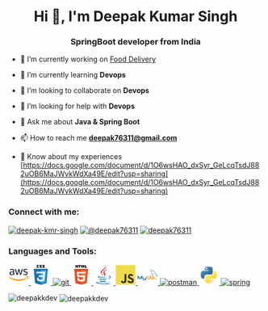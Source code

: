 <h1 align="center">Hi 👋, I'm Deepak Kumar Singh</h1>
<h3 align="center">SpringBoot developer from India</h3>

- 🔭 I’m currently working on [Food Delivery](https://github.com/DeepakKDEV/FoodDelivery)

- 🌱 I’m currently learning **Devops**

- 👯 I’m looking to collaborate on **Devops**

- 🤝 I’m looking for help with **Devops**

- 💬 Ask me about **Java & Spring Boot**

- 📫 How to reach me **deepak76311@gmail.com**

- 📄 Know about my experiences [https://docs.google.com/document/d/1O6wsHAO_dxSyr_GeLcqTsdJ882uOB6MaJWvkWdXa49E/edit?usp=sharing](https://docs.google.com/document/d/1O6wsHAO_dxSyr_GeLcqTsdJ882uOB6MaJWvkWdXa49E/edit?usp=sharing)

<h3 align="left">Connect with me:</h3>
<p align="left">
<a href="https://linkedin.com/in/deepak-kmr-singh" target="blank"><img align="center" src="https://raw.githubusercontent.com/rahuldkjain/github-profile-readme-generator/master/src/images/icons/Social/linked-in-alt.svg" alt="deepak-kmr-singh" height="30" width="40" /></a>
<a href="https://www.hackerrank.com/@deepak76311" target="blank"><img align="center" src="https://raw.githubusercontent.com/rahuldkjain/github-profile-readme-generator/master/src/images/icons/Social/hackerrank.svg" alt="@deepak76311" height="30" width="40" /></a>
<a href="https://www.leetcode.com/deepak76311" target="blank"><img align="center" src="https://raw.githubusercontent.com/rahuldkjain/github-profile-readme-generator/master/src/images/icons/Social/leet-code.svg" alt="deepak76311" height="30" width="40" /></a>
</p>

<h3 align="left">Languages and Tools:</h3>
<p align="left"> <a href="https://aws.amazon.com" target="_blank" rel="noreferrer"> <img src="https://raw.githubusercontent.com/devicons/devicon/master/icons/amazonwebservices/amazonwebservices-original-wordmark.svg" alt="aws" width="40" height="40"/> </a> <a href="https://www.w3schools.com/css/" target="_blank" rel="noreferrer"> <img src="https://raw.githubusercontent.com/devicons/devicon/master/icons/css3/css3-original-wordmark.svg" alt="css3" width="40" height="40"/> </a> <a href="https://git-scm.com/" target="_blank" rel="noreferrer"> <img src="https://www.vectorlogo.zone/logos/git-scm/git-scm-icon.svg" alt="git" width="40" height="40"/> </a> <a href="https://www.w3.org/html/" target="_blank" rel="noreferrer"> <img src="https://raw.githubusercontent.com/devicons/devicon/master/icons/html5/html5-original-wordmark.svg" alt="html5" width="40" height="40"/> </a> <a href="https://www.java.com" target="_blank" rel="noreferrer"> <img src="https://raw.githubusercontent.com/devicons/devicon/master/icons/java/java-original.svg" alt="java" width="40" height="40"/> </a> <a href="https://developer.mozilla.org/en-US/docs/Web/JavaScript" target="_blank" rel="noreferrer"> <img src="https://raw.githubusercontent.com/devicons/devicon/master/icons/javascript/javascript-original.svg" alt="javascript" width="40" height="40"/> </a> <a href="https://www.mysql.com/" target="_blank" rel="noreferrer"> <img src="https://raw.githubusercontent.com/devicons/devicon/master/icons/mysql/mysql-original-wordmark.svg" alt="mysql" width="40" height="40"/> </a> <a href="https://postman.com" target="_blank" rel="noreferrer"> <img src="https://www.vectorlogo.zone/logos/getpostman/getpostman-icon.svg" alt="postman" width="40" height="40"/> </a> <a href="https://www.python.org" target="_blank" rel="noreferrer"> <img src="https://raw.githubusercontent.com/devicons/devicon/master/icons/python/python-original.svg" alt="python" width="40" height="40"/> </a> <a href="https://spring.io/" target="_blank" rel="noreferrer"> <img src="https://www.vectorlogo.zone/logos/springio/springio-icon.svg" alt="spring" width="40" height="40"/> </a> </p>

<p><img align="left" src="https://github-readme-stats.vercel.app/api/top-langs?username=deepakkdev&show_icons=true&locale=en&layout=compact" alt="deepakkdev" /></p>

<p>&nbsp;<img align="center" src="https://github-readme-stats.vercel.app/api?username=deepakkdev&show_icons=true&locale=en" alt="deepakkdev" /></p>

